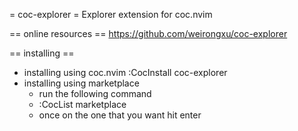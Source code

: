 
= coc-explorer =
Explorer extension for coc.nvim

== online resources ==
https://github.com/weirongxu/coc-explorer

== installing ==
* installing using coc.nvim
	:CocInstall coc-explorer
* installing using marketplace
	- run the following command
	- :CocList marketplace
	- once on the one that you want hit enter

